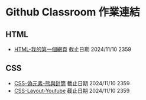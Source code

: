 # Github Classroom 作業連結

## HTML

- [HTML-我的第一個網頁](https://classroom.github.com/a/8JO2aYDz) 截止日期 2024/11/10 2359

## CSS

- [CSS-偽元素-熊與針筒](https://classroom.github.com/a/JqoUwJXx) 截止日期 2024/11/10 2359
- [CSS-Layout-Youtube](https://classroom.github.com/a/sh-Nfv-L) 截止日期 2024/11/10 2359
